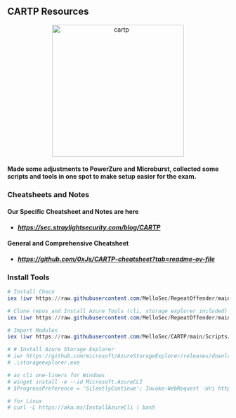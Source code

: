 ## CARTP Resources

<p align="center">
    <img src="https://sec.straylightsecurity.com/images/vault.webp" alt="cartp" height="300"/>
</p>

#### Made some adjustments to PowerZure and Microburst, collected some scripts and tools in one spot to make setup easier for the exam. 

### Cheatsheets and Notes

#### Our Specific Cheatsheet and Notes are here
- ***https://sec.straylightsecurity.com/blog/CARTP***

#### General and Comprehensive Cheatsheet
- ***https://github.com/0xJs/CARTP-cheatsheet?tab=readme-ov-file***

### Install Tools
```powershell
# Install Choco
iex (iwr https://raw.githubusercontent.com/MelloSec/RepeatOffender/main/Choco.ps1 -UseBasicParsing)

# Clone repos and Install Azure Tools (cli, storage explorer included)
iex (iwr https://raw.githubusercontent.com/MelloSec/RepeatOffender/main/Azure.ps1 -UseBasicParsing)

# Import Modules
iex (iwr https://raw.githubusercontent.com/MelloSec/CARTP/main/Scripts/Import-Modules.ps1 -UseBasicParsing)

# # Install Azure Storage Explorer
# iwr https://github.com/microsoft/AzureStorageExplorer/releases/download/v1.34.0/StorageExplorer-windows-arm64.exe -Outfile storageexplorer.exe
# .\storageexplorer.exe

# az cli one-liners for Windows
# winget install -e --id Microsoft.AzureCLI
# $ProgressPreference = 'SilentlyContinue'; Invoke-WebRequest -Uri https://aka.ms/installazurecliwindows -OutFile .\AzureCLI.msi; Start-Process msiexec.exe -Wait -ArgumentList '/I AzureCLI.msi /quiet'; Remove-Item .\AzureCLI.msi

# for Linux
# curl -L https://aka.ms/InstallAzureCli | bash
```
